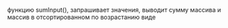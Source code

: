 функцию sumInput(), запрашивает значения, выводит сумму массива и массив в отсортированном по возрастанию виде
